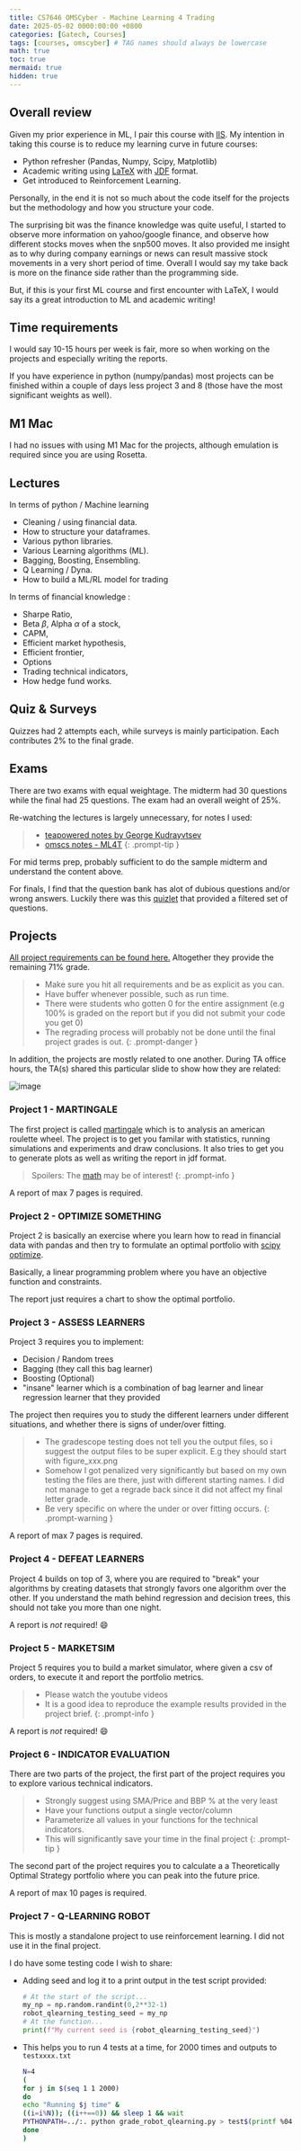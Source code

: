 ```yaml
---
title: CS7646 OMSCyber - Machine Learning 4 Trading
date: 2025-05-02 0000:00:00 +0800
categories: [Gatech, Courses]
tags: [courses, omscyber] # TAG names should always be lowercase
math: true
toc: true
mermaid: true
hidden: true
---
```


## Overall review

Given my prior experience in ML, I pair this course with [IIS](https://omscs.gatech.edu/cs-6035-introduction-to-information-security). My intention in taking this course is to reduce my learning curve in future courses:

- Python refresher (Pandas, Numpy, Scipy, Matplotlib)
- Academic writing using [LaTeX](https://www.latex-project.org/) with [JDF](https://github.com/iamjakewarner/jdf) format.
- Get introduced to Reinforcement Learning.

Personally, in the end it is not so much about the code itself for the projects but the methodology and how you structure your code.

The surprising bit was the finance knowledge was quite useful, I started to observe more information on yahoo/google finance, and observe how different stocks moves when the snp500 moves. It also provided me insight as to why during company earnings or news can result massive stock movements in a very short period of time. Overall I would say my take back is more on the finance side rather than the programming side.

But, if this is your first ML course and first encounter with LaTeX, I would say its a great introduction to ML and academic writing!

## Time requirements

I would say 10-15 hours per week is fair, more so when working on the projects and especially writing the reports.

If you have experience in python (numpy/pandas) most projects can be finished within a couple of days less project 3 and 8 (those have the most significant weights as well).

## M1 Mac

I had no issues with using M1 Mac for the projects, although emulation is required since you are using Rosetta.

## Lectures

In terms of python / Machine learning

- Cleaning / using financial data.
- How to structure your dataframes.
- Various python libraries.
- Various Learning algorithms (ML).
- Bagging, Boosting, Ensembling.
- Q Learning / Dyna.
- How to build a ML/RL model for trading

In terms of financial knowledge :

- Sharpe Ratio,
- Beta $\beta$, Alpha $\alpha$ of a stock,
- CAPM,
- Efficient market hypothesis,
- Efficient frontier,
- Options
- Trading technical indicators,
- How hedge fund works.

## Quiz & Surveys

Quizzes had 2 attempts each, while surveys is mainly participation. Each contributes 2% to the final grade.

## Exams

There are two exams with equal weightage. The midterm had 30 questions while the final had 25 questions. The exam had an overall weight of 25%.

Re-watching the lectures is largely unnecessary, for notes I used:

> - [teapowered notes by George Kudrayvtsev ](https://teapowered.dev/assets/ml4t-notes.pdf)
> - [omscs notes - ML4T](https://www.omscs-notes.com/machine-learning-trading/welcome/)
>   {: .prompt-tip }

For mid terms prep, probably sufficient to do the sample midterm and understand the content above.

For finals, I find that the question bank has alot of dubious questions and/or wrong answers. Luckily there was this [quizlet](https://quizlet.com/348217964/ml4t-questions-4-rating-3-votes-flash-cards/) that provided a filtered set of questions.

## Projects

[All project requirements can be found here.](https://lucylabs.gatech.edu/ml4t/) Altogether they provide the remaining 71% grade.

> - Make sure you hit all requirements and be as explicit as you can.
> - Have buffer whenever possible, such as run time.
> - There were students who gotten 0 for the entire assignment (e.g 100% is graded on the report but if you did not submit your code you get 0)
> - The regrading process will probably not be done until the final project grades is out.
>   {: .prompt-danger }

In addition, the projects are mostly related to one another. During TA office hours, the TA(s) shared this particular slide to show how they are related:

![image](/assets/posts/gatech/ml4t/project_outline.png)

### Project 1 - MARTINGALE

The first project is called [martingale](<https://en.wikipedia.org/wiki/Martingale_(betting_system)>) which is to analysis an american roulette wheel. The project is to get you familar with statistics, running simulations and experiments and draw conclusions. It also tries to get you to generate plots as well as writing the report in jdf format.

> Spoilers: The [math](https://www.reddit.com/r/AskStatistics/comments/br5r4p/what_is_the_probability_of_winning_80_within_1000/) may be of interest!
> {: .prompt-info }

A report of max 7 pages is required.

### Project 2 - OPTIMIZE SOMETHING

Project 2 is basically an exercise where you learn how to read in financial data with pandas and then try to formulate an optimal portfolio with [scipy optimize](http://docs.scipy.org/doc/scipy/reference/generated/scipy.optimize.minimize.html).

Basically, a linear programming problem where you have an objective function and constraints.

The report just requires a chart to show the optimal portfolio.

### Project 3 - ASSESS LEARNERS

Project 3 requires you to implement:

- Decision / Random trees
- Bagging (they call this bag learner)
- Boosting (Optional)
- "insane" learner which is a combination of bag learner and linear regression learner that they provided

The project then requires you to study the different learners under different situations, and whether there is signs of under/over fitting.

> - The gradescope testing does not tell you the output files, so i suggest the output files to be super explicit. E.g they should start with figure_xxx.png
> - Somehow I got penalized very significantly but based on my own testing the files are there, just with different starting names. I did not manage to get a regrade back since it did not affect my final letter grade.
> - Be very specific on where the under or over fitting occurs.
>   {: .prompt-warning }

A report of max 7 pages is required.

### Project 4 - DEFEAT LEARNERS

Project 4 builds on top of 3, where you are required to "break" your algorithms by creating datasets that strongly favors one algorithm over the other. If you understand the math behind regression and decision trees, this should not take you more than one night.

A report is _not_ required! :smile:

### Project 5 - MARKETSIM

Project 5 requires you to build a market simulator, where given a csv of orders, to execute it and report the portfolio metrics.

> - Please watch the youtube videos
> - It is a good idea to reproduce the example results provided in the project brief.
>   {: .prompt-info }

A report is _not_ required! :smile:

### Project 6 - INDICATOR EVALUATION

There are two parts of the project, the first part of the project requires you to explore various technical indicators.

> - Strongly suggest using SMA/Price and BBP % at the very least
> - Have your functions output a single vector/column
> - Parameterize all values in your functions for the technical indicators.
> - This will significantly save your time in the final project
>   {: .prompt-tip }

The second part of the project requires you to calculate a a Theoretically Optimal Strategy portfolio where you can peak into the future price.

A report of max 10 pages is required.

### Project 7 - Q-LEARNING ROBOT

This is mostly a standalone project to use reinforcement learning. I did not use it in the final project.

I do have some testing code I wish to share:

- Adding seed and log it to a print output in the test script provided:

  ```python
  # At the start of the script...
  my_np = np.random.randint(0,2**32-1)
  robot_qlearning_testing_seed = my_np
  # At the function...
  print(f"My current seed is {robot_qlearning_testing_seed}")
  ```

- This helps you to run 4 tests at a time, for 2000 times and outputs to `testxxxx.txt`
  ```bash
  N=4
  (
  for j in $(seq 1 1 2000)
  do
  echo "Running $j time" &
  ((i=i%N)); ((i++==0)) && sleep 1 && wait
  PYTHONPATH=../:. python grade_robot_qlearning.py > test$(printf %04d $j).txt &
  done
  )
  ```
